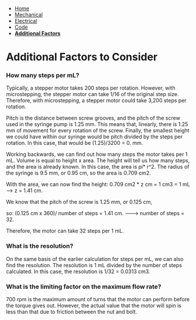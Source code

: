 - [Home](/Syringe-Pump-Github-Project/index)
- [Mechanical](/Syringe-Pump-Github-Project/MechanicalAssembly)
- [Electrical](/Syringe-Pump-Github-Project/Electrical)
- [Code](/Syringe-Pump-Github-Project/code)
- **[Additional Factors](/Syringe-Pump-Github-Project/add)**

# Additional Factors to Consider

### How many steps per mL? 
Typically, a stepper motor takes 200 steps per rotation. However, with microstepping, the stepper motor can take 1/16 of the original step size. Therefore, with microstepping, a stepper motor could take 3,200 steps per rotation. 

Pitch is the distance between screw grooves, and the pitch of the screw used in the syringe pump is 1.25 mm. This means that, linearly, there is 1.25 mm of movement for  every rotation of the screw. Finally, the smallest height we could have within our syringe would be pitch divided by the steps per rotation. In this case, that would be (1.25)/3200 = 0. mm. 

Working backwards, we can find out how many steps the motor takes per 1 mL. Volume is equal to height x area. The height will tell us how many steps, and the area is already known. In this case, the area is pi* r^2. The radius of the syringe is 9.5 mm, or 0.95 cm, so the area is 0.709 cm2. 

With the area, we can now find the height: 0.709 cm2 * z cm = 1 cm3 = 1 mL --> z = 1.41 cm. 

We know that the pitch of the screw is 1.25 mm, or 0.125 cm, 

so: (0.125 cm x 360)/ number of steps = 1.41 cm. ---> number of steps = 32. 

Therefore, the motor can take 32 steps per 1 mL. 

### What is the resolution? 
On the same basis of the earlier calculation for steps per mL, we can also find the resolution. The resolution is 1 mL divided by the number of steps calculated. In this case, the resolution is 1/32 = 0.0313 cm3.  

### What is the limiting factor on the maximum flow rate?  
700 rpm is the maximum amount of turns that the motor can perform before the torque gives out. However, the actual value that the motor will spin is less than that due to friction between the nut and bolt. 
